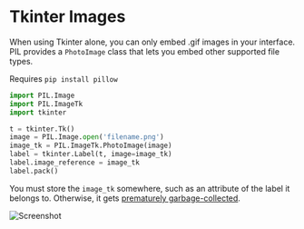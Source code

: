 Tkinter Images
==============

When using Tkinter alone, you can only embed .gif images in your interface. PIL provides a `PhotoImage` class that lets you embed other supported file types.

Requires `pip install pillow`

```Python
import PIL.Image
import PIL.ImageTk
import tkinter

t = tkinter.Tk()
image = PIL.Image.open('filename.png')
image_tk = PIL.ImageTk.PhotoImage(image)
label = tkinter.Label(t, image=image_tk)
label.image_reference = image_tk
label.pack()
```

You must store the `image_tk` somewhere, such as an attribute of the label it belongs to. Otherwise, it gets [prematurely garbage-collected](http://effbot.org/pyfaq/why-do-my-tkinter-images-not-appear.htm).

![Screenshot](/../master/.GitImages/quicktips_imagetk.png?raw=true)